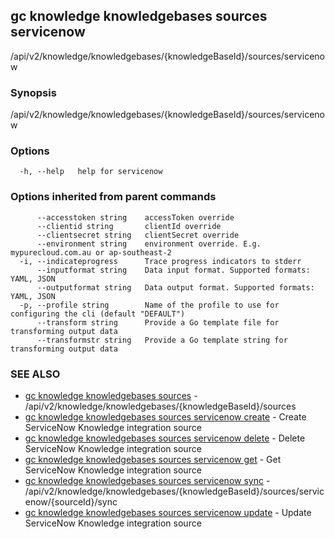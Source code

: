 ## gc knowledge knowledgebases sources servicenow

/api/v2/knowledge/knowledgebases/{knowledgeBaseId}/sources/servicenow

### Synopsis

/api/v2/knowledge/knowledgebases/{knowledgeBaseId}/sources/servicenow

### Options

```
  -h, --help   help for servicenow
```

### Options inherited from parent commands

```
      --accesstoken string    accessToken override
      --clientid string       clientId override
      --clientsecret string   clientSecret override
      --environment string    environment override. E.g. mypurecloud.com.au or ap-southeast-2
  -i, --indicateprogress      Trace progress indicators to stderr
      --inputformat string    Data input format. Supported formats: YAML, JSON
      --outputformat string   Data output format. Supported formats: YAML, JSON
  -p, --profile string        Name of the profile to use for configuring the cli (default "DEFAULT")
      --transform string      Provide a Go template file for transforming output data
      --transformstr string   Provide a Go template string for transforming output data
```

### SEE ALSO

* [gc knowledge knowledgebases sources](gc_knowledge_knowledgebases_sources.html)	 - /api/v2/knowledge/knowledgebases/{knowledgeBaseId}/sources
* [gc knowledge knowledgebases sources servicenow create](gc_knowledge_knowledgebases_sources_servicenow_create.html)	 - Create ServiceNow Knowledge integration source
* [gc knowledge knowledgebases sources servicenow delete](gc_knowledge_knowledgebases_sources_servicenow_delete.html)	 - Delete ServiceNow Knowledge integration source
* [gc knowledge knowledgebases sources servicenow get](gc_knowledge_knowledgebases_sources_servicenow_get.html)	 - Get ServiceNow Knowledge integration source
* [gc knowledge knowledgebases sources servicenow sync](gc_knowledge_knowledgebases_sources_servicenow_sync.html)	 - /api/v2/knowledge/knowledgebases/{knowledgeBaseId}/sources/servicenow/{sourceId}/sync
* [gc knowledge knowledgebases sources servicenow update](gc_knowledge_knowledgebases_sources_servicenow_update.html)	 - Update ServiceNow Knowledge integration source


